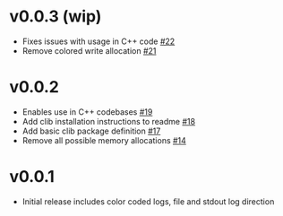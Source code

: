 # v0.0.3 (wip)

* Fixes issues with usage in C++ code [#22](https://github.com/bonedaddy/ulog/pull/22)
* Remove colored write allocation [#21](https://github.com/bonedaddy/ulog/pull/21)

# v0.0.2

* Enables use in C++ codebases [#19](https://github.com/bonedaddy/ulog/pull/19)
* Add clib installation instructions to readme [#18](https://github.com/bonedaddy/ulog/pull/18)
* Add basic clib package definition [#17](https://github.com/bonedaddy/ulog/pull/17)
* Remove all possible memory allocations [#14](https://github.com/bonedaddy/ulog/pull/14)

# v0.0.1

* Initial release includes color coded logs, file and stdout log direction